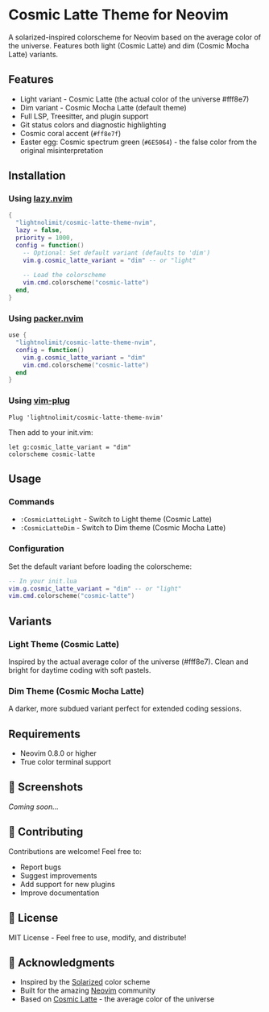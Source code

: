 # Cosmic Latte Theme for Neovim

A solarized-inspired colorscheme for Neovim based on the average color of the universe. Features both light (Cosmic Latte) and dim (Cosmic Mocha Latte) variants.

## Features

- Light variant - Cosmic Latte (the actual color of the universe #fff8e7)
- Dim variant - Cosmic Mocha Latte (default theme)
- Full LSP, Treesitter, and plugin support
- Git status colors and diagnostic highlighting
- Cosmic coral accent (`#ff8e7f`)
- Easter egg: Cosmic spectrum green (`#6E5064`) - the false color from the original misinterpretation

## Installation

### Using [lazy.nvim](https://github.com/folke/lazy.nvim)

```lua
{
  "lightnolimit/cosmic-latte-theme-nvim",
  lazy = false,
  priority = 1000,
  config = function()
    -- Optional: Set default variant (defaults to 'dim')
    vim.g.cosmic_latte_variant = "dim" -- or "light"
    
    -- Load the colorscheme
    vim.cmd.colorscheme("cosmic-latte")
  end,
}
```

### Using [packer.nvim](https://github.com/wbthomason/packer.nvim)

```lua
use {
  "lightnolimit/cosmic-latte-theme-nvim",
  config = function()
    vim.g.cosmic_latte_variant = "dim"
    vim.cmd.colorscheme("cosmic-latte")
  end
}
```

### Using [vim-plug](https://github.com/junegunn/vim-plug)

```vim
Plug 'lightnolimit/cosmic-latte-theme-nvim'
```

Then add to your init.vim:
```vim
let g:cosmic_latte_variant = "dim"
colorscheme cosmic-latte
```

## Usage

### Commands

- `:CosmicLatteLight` - Switch to Light theme (Cosmic Latte)
- `:CosmicLatteDim` - Switch to Dim theme (Cosmic Mocha Latte)

### Configuration

Set the default variant before loading the colorscheme:

```lua
-- In your init.lua
vim.g.cosmic_latte_variant = "dim" -- or "light"
vim.cmd.colorscheme("cosmic-latte")
```

## Variants

### Light Theme (Cosmic Latte)
Inspired by the actual average color of the universe (#fff8e7). Clean and bright for daytime coding with soft pastels.

### Dim Theme (Cosmic Mocha Latte)
A darker, more subdued variant perfect for extended coding sessions.

## Requirements

- Neovim 0.8.0 or higher
- True color terminal support

## 📸 Screenshots

*Coming soon...*

## 🤝 Contributing

Contributions are welcome! Feel free to:
- Report bugs
- Suggest improvements
- Add support for new plugins
- Improve documentation

## 📄 License

MIT License - Feel free to use, modify, and distribute!

## 🙏 Acknowledgments

- Inspired by the [Solarized](https://ethanschoonover.com/solarized/) color scheme
- Built for the amazing [Neovim](https://neovim.io/) community
- Based on [Cosmic Latte](https://en.wikipedia.org/wiki/Cosmic_latte) - the average color of the universe